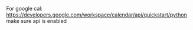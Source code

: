 For google cal: https://developers.google.com/workspace/calendar/api/quickstart/python make sure api is enabled